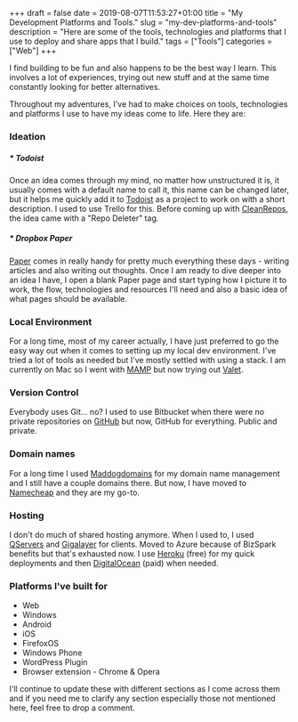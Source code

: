 +++
draft = false
date = 2019-08-07T11:53:27+01:00
title = "My Development Platforms and Tools."
slug = "my-dev-platforms-and-tools"
description = "Here are some of the tools, technologies and platforms that I use to deploy and share apps that I build."
tags = ["Tools"]
categories = ["Web"]
+++

I find building to be fun and also happens to be the best way I learn. This involves a lot of experiences, trying out new stuff and at the same time constantly looking for better alternatives.

Throughout my adventures, I've had to make choices on tools, technologies and platforms I use to have my ideas come to life. Here they are:

### Ideation
##### * Todoist
Once an idea comes through my mind, no matter how unstructured it is, it usually comes with a default name to call it, this name can be changed later, but it helps me quickly add it to [Todoist](https://todoist.com) as a project to work on with a short description. I used to use Trello for this. Before coming up with [CleanRepos](https://clean-repos.herokuapp.com/), the idea came with a "Repo Deleter" tag.

##### * Dropbox Paper

[Paper](https://paper.dropbox.com/) comes in really handy for pretty much everything these days - writing articles and also writing out thoughts. Once I am ready to dive deeper into an idea I have, I open a blank Paper page and start typing how I picture it to work, the flow, technologies and resources I'll need and also a basic idea of what pages should be available.


### Local Environment
For a long time, most of my career actually, I have just preferred to go the easy way out when it comes to setting up my local dev environment. I've tried a lot of tools as needed but I've mostly settled with using a stack. I am currently on Mac so I went with [MAMP](https://www.mamp.info/en/) but now trying out [Valet](https://laravel.com/docs/5.8/valet).

### Version Control

Everybody uses Git... no? I used to use Bitbucket when there were no private repositories on [GitHub](https://github.com) but now, GitHub for everything. Public and private.

### Domain names

For a long time I used [Maddogdomains](https://www.maddogdomains.com/) for my domain name management and I still have a couple domains there. But now, I have moved to [Namecheap](https://www.namecheap.com/) and they are my go-to.

### Hosting

I don't do much of shared hosting anymore. When I used to, I used [QServers](https://www.qservers.net/) and [Gigalayer](https://gigalayer.com/) for clients. Moved to Azure because of BizSpark benefits but that's exhausted now. I use [Heroku](https://www.heroku.com/) (free) for my quick deployments and then [DigitalOcean](https://www.digitalocean.com/) (paid) when needed.

### Platforms I've built for

* Web
* Windows
* Android
* iOS
* FirefoxOS
* Windows Phone
* WordPress Plugin
* Browser extension - Chrome & Opera

I'll continue to update these with different sections as I come across them and if you need me to clarify any section especially those not mentioned here, feel free to drop a comment.
